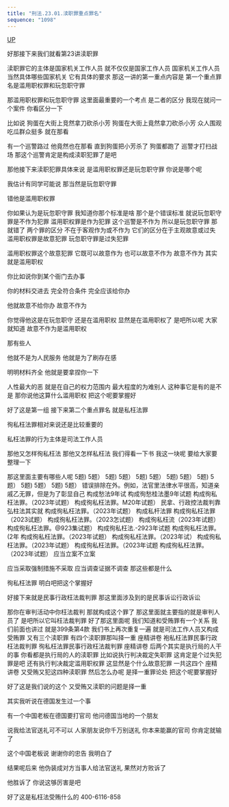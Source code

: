 ```yaml
---
title: "刑法.23.01.渎职罪重点罪名"
sequence: "1098"
---
```


[UP](/law/civil-law-index.html)

好那接下来我们就看第23讲渎职罪

渎职罪它的主体是国家机关工作人员
就不仅仅是国家工作人员
国家机关工作人员
当然具体哪些国家机关
它有具体的要求
那这一讲的第一重点内容是
第一个重点罪名是滥用职权罪和玩忽职守罪

那滥用职权罪和玩忽职守罪
这里面最重要的一个考点
是二者的区分
我现在就问一个案件
你看区分一下

比如说
狗蛋在大街上竞然拿刀砍杀小芳
狗蛋在大街上竟然拿刀砍杀小芳
众人围观
吃瓜群众挺多
就在那看

有一个巡警路过
他竟然也在那看
直到狗蛋把小芳杀了
狗蛋都跑了
巡警才打扫战场
那这个巡警肯定是构成渎职犯罪了是吧

那他接下来渎职犯罪具体来说
是滥用职权罪还是玩忽职守罪
你说是哪个呢

我估计有同学可能说
那当然是玩忽职守罪

错他是滥用职权罪

你如果认为是玩忽职守罪
我知道你那个标准是啥
那个是个错误标准
就说玩忽职守罪是不作为犯罪
滥用职权罪是作为犯罪
这个巡警是不作为
所以是玩忽职守罪
那就错了
两个罪的区分
不在于客观作为或不作为
它们的区分在于主观故意或过失
滥用职权罪是故意犯罪
玩忽职守罪是过失犯罪

滥用职权罪这个故意犯罪
它既可以故意作为
也可以故意不作为
故意不作为
其实就是滥用职权

你比如说你到某个衙门去办事

你的材料交进去
完全符合条件
完全应该给你办

他就故意不给你办
故意不作为

你觉得他这是在玩忽职守
还是在滥用职权
显然是在滥用职权了
是吧所以呢
大家就知道
故意不作为是滥用职权

那有些人

他就不是为人民服务
他就是为了刷存在感

明明材料齐全
他就是要拿捏你一下

人性最大的恶
就是在自己的权力范围内
最大程度的为难别人
这种事它是有的是不是
那你说他这算什么滥用职权
把这个呢要掌握好

好了这是第一组
接下来第二个重点罪名
就是私枉法罪

徇私枉法罪相对来说还是比较重要的

私枉法罪的行为主体是司法工作人员

那他又怎样徇私枉法
那他又怎样私枉法
我们得看一下书
我这一块呢
要给大家要整理一下

那这里面主要有哪些人呢
5题)
5题）
5题)
5题）
5题)
5题）
5题)
5题）
5题)
5题）
5题)
5题）
5题)
5题）
错误排除在外。例如，法官里法律水平很高，知道亲戚乙无罪，但是为了彰显自己
构成愁法9年试
构成徇愁桂法墨9年试题
构成徇私枉法罪。（2023年试题）
构成徇私枉法罪。M20年试题）
民拿、行政控法裁判靠
弘柱法其实就
构成徇私枉法罪。（2023年试题）
构成私杆法罪
构成徇私枉法罪（2023试题）
构成徇私枉法罪。（2023怎试题）
构成徇私枉流（2023年试题）
构成徇私枉法罪。@923集试题）
构成徇私枉法.-2923年试题
构成徇私枉法罪。(2年
构成徇私枉法罪。（2023年试题）
构成徇私枉法罪。（2023年试）
构成徇私枉法罪。（2023年试题）
构成徇私枉法罪。（2023年试题
构成徇私枉法罪。（2023年试题）
应当立案不立案

应当采取强制措施不采取
应当调查证据不调查
那这些都是什么

徇私枉法罪
明白吧把这个掌握好

好接下来就是民事行政枉法裁判罪
那这里面涉及到的是民事诉讼行政诉讼

那你在审判活动中你枉法裁判
那就构成这个罪了
那这里面就主要指的就是审判人员了
是吧所以它叫枉法裁判罪
好了那这里面呢
我们知道和受贿罪有一个关系
我们前面也讲过
就是399条第4款
我们书上再次重复一遍
就是司法工作人员又构成受贿罪
又有三个渎职罪
有四个渎职罪那叫择一重
座精讲卷
袍私枉法罪民事行政枉法裁判罪
徇私枉法罪民事行政枉法裁判罪
座精讲卷
后两个其实是执行局的人干的事
你看都是执行局的人的渎职罪
比如说执行判决裁定失职罪
这肯定是个过失犯罪是吧
还有执行判决裁定滥用职权罪
这显然是个什么故意犯罪
一共这四个
座精讲卷
又受贿又犯这四种渎职罪
然后怎么办呢
是择一重罪论处
把这个呢要掌握好

好了这是我们说的这个
又受贿又渎职的问题是择一重

其实我听说在德国发生过一个事

有一个中国老板在德国要打官司
他问德国当地的一个朋友

说我给法官送礼可不可以
人家朋友说你千万别送礼
你本来能赢的官司
你肯定就输了

这个中国老板说
谢谢你的忠告
我明白了

结果呢后来
他伪装成对方当事人给法官送礼
果然对方败诉了

他胜诉了
你说这够厉害是吧

好了这是私枉法受贿什么的
400-6116-858
